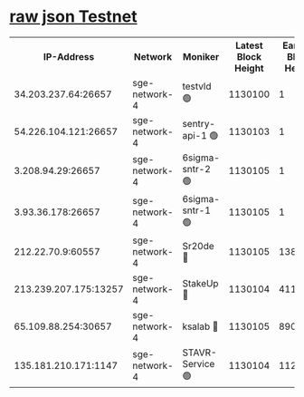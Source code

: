 
[raw json Testnet](https://rpc-check.sget.stavr.tech/sget/rpc-sget-result.json)
=


<table><tr><th>IP-Address</th><th>Network</th><th>Moniker</th><th>Latest Block Height</th><th>Earliest Block Height</th><th>Catching Up</th><th>Tx Index</th><th>Voting Power</th><th>Scan Time</th></tr><tr><td>34.203.237.64:26657</td><td>sge-network-4</td><td>testvld 🟢</td><td>1130100</td><td>1</td><td>False</td><td>on</td><td>0</td><td>2024-01-16T13:58:38.314251575UTC</td></tr><tr><td>54.226.104.121:26657</td><td>sge-network-4</td><td>sentry-api-1 🟢</td><td>1130103</td><td>1</td><td>False</td><td>on</td><td>0</td><td>2024-01-16T13:58:53.950351233UTC</td></tr><tr><td>3.208.94.29:26657</td><td>sge-network-4</td><td>6sigma-sntr-2 🟢</td><td>1130105</td><td>1</td><td>False</td><td>on</td><td>0</td><td>2024-01-16T13:59:03.449778466UTC</td></tr><tr><td>3.93.36.178:26657</td><td>sge-network-4</td><td>6sigma-sntr-1 🟢</td><td>1130105</td><td>1</td><td>False</td><td>on</td><td>0</td><td>2024-01-16T13:59:06.195436971UTC</td></tr><tr><td>212.22.70.9:60557</td><td>sge-network-4</td><td>Sr20de 🔴</td><td>1130105</td><td>138001</td><td>False</td><td>on</td><td>104</td><td>2024-01-16T13:59:08.976060335UTC</td></tr><tr><td>213.239.207.175:13257</td><td>sge-network-4</td><td>StakeUp 🔴</td><td>1130104</td><td>411001</td><td>False</td><td>off</td><td>100</td><td>2024-01-16T13:59:02.451066178UTC</td></tr><tr><td>65.109.88.254:30657</td><td>sge-network-4</td><td>ksalab 🔴</td><td>1130105</td><td>890001</td><td>False</td><td>off</td><td>938</td><td>2024-01-16T13:59:06.532971384UTC</td></tr><tr><td>135.181.210.171:1147</td><td>sge-network-4</td><td>STAVR-Service 🟢</td><td>1130104</td><td>1126001</td><td>False</td><td>on</td><td>0</td><td>2024-01-16T13:59:02.810970757UTC</td></tr></table>
